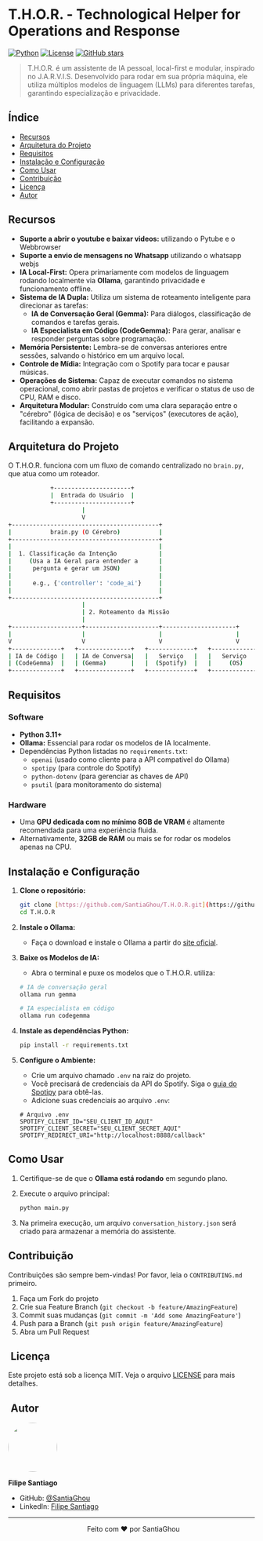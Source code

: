# T.H.O.R. - Technological Helper for Operations and Response

[![Python](https://img.shields.io/badge/Python-3.11+-blue.svg)](https://www.python.org/)
[![License](https://img.shields.io/github/license/SantiaGhou/T.H.O.R)](LICENSE)
[![GitHub stars](https://img.shields.io/github/stars/SantiaGhou/T.H.O.R)](https://github.com/SantiaGhou/T.H.O.R/stargazers)

> T.H.O.R. é um assistente de IA pessoal, local-first e modular, inspirado no J.A.R.V.I.S. Desenvolvido para rodar em sua própria máquina, ele utiliza múltiplos modelos de linguagem (LLMs) para diferentes tarefas, garantindo especialização e privacidade.

## Índice

- [Recursos](#recursos)
- [Arquitetura do Projeto](#arquitetura-do-projeto)
- [Requisitos](#requisitos)
- [Instalação e Configuração](#instalação-e-configuração)
- [Como Usar](#como-usar)
- [Contribuição](#contribuição)
- [Licença](#licença)
- [Autor](#autor)

## Recursos

- **Suporte a abrir o youtube e baixar videos:** utilizando o Pytube e o Webbrowser
- **Suporte a envio de mensagens no Whatsapp** utilizando o whatsapp webjs
- **IA Local-First:** Opera primariamente com modelos de linguagem rodando localmente via **Ollama**, garantindo privacidade e funcionamento offline.
- **Sistema de IA Dupla:** Utiliza um sistema de roteamento inteligente para direcionar as tarefas:
    - **IA de Conversação Geral (Gemma):** Para diálogos, classificação de comandos e tarefas gerais.
    - **IA Especialista em Código (CodeGemma):** Para gerar, analisar e responder perguntas sobre programação.
- **Memória Persistente:** Lembra-se de conversas anteriores entre sessões, salvando o histórico em um arquivo local.
- **Controle de Mídia:** Integração com o Spotify para tocar e pausar músicas.
- **Operações de Sistema:** Capaz de executar comandos no sistema operacional, como abrir pastas de projetos e verificar o status de uso de CPU, RAM e disco.
- **Arquitetura Modular:** Construído com uma clara separação entre o "cérebro" (lógica de decisão) e os "serviços" (executores de ação), facilitando a expansão.

## Arquitetura do Projeto

O T.H.O.R. funciona com um fluxo de comando centralizado no `brain.py`, que atua como um roteador.

```bash
            +----------------------+
            |  Entrada do Usuário  |
            +----------------------+
                     |
                     V
+------------------------------------------+
|           brain.py (O Cérebro)           |
+------------------------------------------+
|                                          |
|  1. Classificação da Intenção            |
|     (Usa a IA Geral para entender a      |
|      pergunta e gerar um JSON)           |
|                                          |
|      e.g., {'controller': 'code_ai'}     |
|                                          |
+------------------------------------------+
                     |
                     | 2. Roteamento da Missão
                     |
+--------------------+---------------------+---------------------+
|                    |                     |                     |
V                    V                     V                     V
+--------------+   +---------------+   +-------------+   +--------------+
| IA de Código |   | IA de Conversa|   |   Serviço   |   |   Serviço    | ...
| (CodeGemma)  |   | (Gemma)       |   |  (Spotify)  |   |     (OS)     |
+--------------+   +---------------+   +-------------+   +--------------+
```
## Requisitos

### Software
- **Python 3.11+**
- **Ollama:** Essencial para rodar os modelos de IA localmente.
- Dependências Python listadas no `requirements.txt`:
  - `openai` (usado como cliente para a API compatível do Ollama)
  - `spotipy` (para controle do Spotify)
  - `python-dotenv` (para gerenciar as chaves de API)
  - `psutil` (para monitoramento do sistema)

### Hardware
- Uma **GPU dedicada com no mínimo 8GB de VRAM** é altamente recomendada para uma experiência fluida.
- Alternativamente, **32GB de RAM** ou mais se for rodar os modelos apenas na CPU.

## Instalação e Configuração

1.  **Clone o repositório:**
    ```bash
    git clone [https://github.com/SantiaGhou/T.H.O.R.git](https://github.com/SantiaGhou/T.H.O.R.git)
    cd T.H.O.R
    ```

2.  **Instale o Ollama:**
    -   Faça o download e instale o Ollama a partir do [site oficial](https://ollama.com/).

3.  **Baixe os Modelos de IA:**
    -   Abra o terminal e puxe os modelos que o T.H.O.R. utiliza:
    ```bash
    # IA de conversação geral
    ollama run gemma

    # IA especialista em código
    ollama run codegemma
    ```

4.  **Instale as dependências Python:**
    ```bash
    pip install -r requirements.txt
    ```

5.  **Configure o Ambiente:**
    -   Crie um arquivo chamado `.env` na raiz do projeto.
    -   Você precisará de credenciais da API do Spotify. Siga o [guia do Spotipy](https://spotipy.readthedocs.io/en/latest/#credentials) para obtê-las.
    -   Adicione suas credenciais ao arquivo `.env`:
    ```env
    # Arquivo .env
    SPOTIFY_CLIENT_ID="SEU_CLIENT_ID_AQUI"
    SPOTIFY_CLIENT_SECRET="SEU_CLIENT_SECRET_AQUI"
    SPOTIFY_REDIRECT_URI="http://localhost:8888/callback"
    ```

## Como Usar

1.  Certifique-se de que o **Ollama está rodando** em segundo plano.

2.  Execute o arquivo principal:
    ```bash
    python main.py
    ```

3.  Na primeira execução, um arquivo `conversation_history.json` será criado para armazenar a memória do assistente.

## Contribuição

Contribuições são sempre bem-vindas! Por favor, leia o `CONTRIBUTING.md` primeiro.

1.  Faça um Fork do projeto
2.  Crie sua Feature Branch (`git checkout -b feature/AmazingFeature`)
3.  Commit suas mudanças (`git commit -m 'Add some AmazingFeature'`)
4.  Push para a Branch (`git push origin feature/AmazingFeature`)
5.  Abra um Pull Request

##  Licença

Este projeto está sob a licença MIT. Veja o arquivo [LICENSE](LICENSE) para mais detalhes.

##  Autor

<img src="https://github.com/SantiaGhou.png?size=100" width="100px" style="border-radius: 50%;">

**Filipe Santiago**

-   GitHub: [@SantiaGhou](https://github.com/SantiaGhou)
-   LinkedIn: [Filipe Santiago](https://linkedin.com/in/filipe-santiago)

---

<div align="center">
  Feito com ❤️ por SantiaGhou
</div>